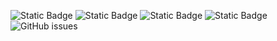 ![Static Badge](https://img.shields.io/badge/blacklists-60-000000) ![Static Badge](https://img.shields.io/badge/blacklisted-3065799-cc0000) ![Static Badge](https://img.shields.io/badge/whitelisted-2243-00CC00) ![Static Badge](https://img.shields.io/badge/streaming_blacklist-28107-000000) ![GitHub issues](https://img.shields.io/github/issues/fabriziosalmi/blacklists)
